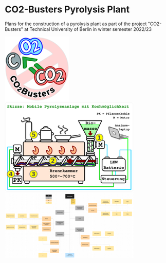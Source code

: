 # CO2-Busters Pyrolysis Plant

Plans for the construction of a pyrolysis plant as part of the project "CO2-Busters" at Technical University of Berlin in winter semester 2022/23

<img src="images/CO2-Busters_logo.png" alt="image source: https://www.tu.berlin/mpm/forschung/projekte/murmel" width="200"/>


<img src="images/skizze.png" alt="image source: https://www.tu.berlin/mpm/forschung/projekte/murmel" width="400"/>


<img src="images/system-structure.png" alt="image source: https://www.tu.berlin/mpm/forschung/projekte/murmel" width="400"/>
